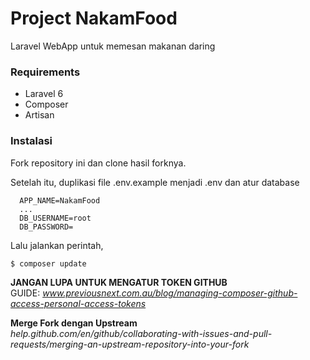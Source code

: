 # Project NakamFood

Laravel WebApp untuk memesan makanan daring

### Requirements

- Laravel 6
- Composer
- Artisan

### Instalasi

Fork repository ini dan clone hasil forknya.

Setelah itu, duplikasi file .env.example menjadi .env dan atur database
```
  APP_NAME=NakamFood
  ...
  DB_USERNAME=root
  DB_PASSWORD=
```

Lalu jalankan perintah,
```sh
$ composer update
```

**JANGAN LUPA UNTUK MENGATUR TOKEN GITHUB** <br>
GUIDE: *www.previousnext.com.au/blog/managing-composer-github-access-personal-access-tokens*

**Merge Fork dengan Upstream** <br>
*help.github.com/en/github/collaborating-with-issues-and-pull-requests/merging-an-upstream-repository-into-your-fork*


